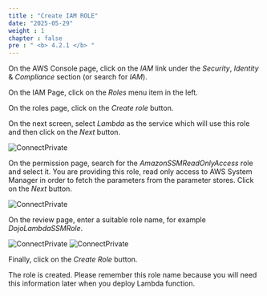 ```yaml
---
title : "Create IAM ROLE"
date: "2025-05-29"
weight : 1
chapter : false
pre : " <b> 4.2.1 </b> "
---
```



On the AWS Console page, click on the *IAM* link under the *Security*, *Identity* & *Compliance* section (or search for *IAM*).

On the IAM Page, click on the *Roles* menu item in the left.

On the roles page, click on the *Create role* button.

On the next screen, select *Lambda* as the service which will use this role and then click on the *Next* button.

![ConnectPrivate](/images/4-Securely/4.8.png)

On the permission page, search for the *AmazonSSMReadOnlyAccess* role and select it. You are providing this role, read only access to AWS System Manager in order to fetch the parameters from the parameter stores. Click on the *Next* button.

![ConnectPrivate](/images/4-Securely/4.9.png)

On the review page, enter a suitable role name, for example *DojoLambdaSSMRole*.

![ConnectPrivate](/images/4-Securely/4.10.png)
![ConnectPrivate](/images/4-Securely/4.11.png)

Finally, click on the *Create Role* button.

The role is created. Please remember this role name because you will need this information later when you deploy Lambda function.